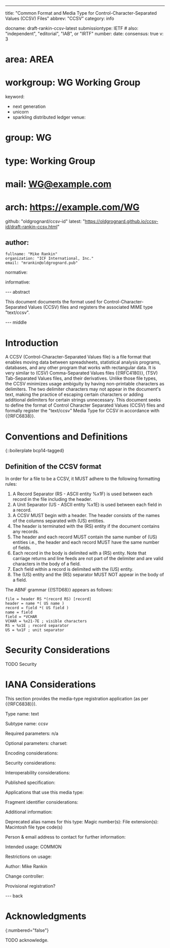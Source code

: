 ---
title: "Common Format and Media Type for Control-Character-Separated Values (CCSV) Files"
abbrev: "CCSV"
category: info

docname: draft-rankin-ccsv-latest
submissiontype: IETF  # also: "independent", "editorial", "IAB", or "IRTF"
number:
date:
consensus: true
v: 3
# area: AREA
# workgroup: WG Working Group
keyword:
 - next generation
 - unicorn
 - sparkling distributed ledger
venue:
#  group: WG
#  type: Working Group
#  mail: WG@example.com
#  arch: https://example.com/WG
  github: "oldgrognard/ccsv-id"
  latest: "https://oldgrognard.github.io/ccsv-id/draft-rankin-ccsv.html"

author:
 -
    fullname: "Mike Rankin"
    organization: "ICF International, Inc."
    email: "mrankin@oldgrognard.pub"

normative:

informative:


--- abstract

This document documents the format used for Control-Character-Separated Values (CCSV) files and registers the associated MIME type "text/ccsv".


--- middle

# Introduction

A CCSV (Control-Character-Separated Values file) is a file format that enables moving data between spreadsheets, statistical analysis programs, databases, and any other program that works with rectangular data. It is very similar to (CSV) Comma-Separated Values files {{!RFC4180}}, (TSV) Tab-Separated Values files, and their derivatives. Unlike those file types, the CCSV minimizes usage ambiguity by having non-printable characters as delimiters. The two delimiter characters may not appear in the document's text, making the practice of escaping certain characters or adding additional delimiters for certain strings unnecessary. This document seeks to define the format of Control Character Separated Values (CCSV) files and formally register the "text/ccsv" Media Type for CCSV in accordance with {{!RFC6838}}.

# Conventions and Definitions

{::boilerplate bcp14-tagged}

## Definition of the CCSV format

In order for a file to be a CCSV, it MUST adhere to the following formatting rules:

1. A Record Separator (RS - ASCII entity %x1F) is used between each record in the file including the header.
1. A Unit Separator (US - ASCII entity %x1E) is used between each field in a record.
1. A CCSV MUST begin with a header.  The header consists of the names of the columns separated with (US) entities.
1. The header is terminated with the (RS) entity if the document contains any records.
1. The header and each record MUST contain the same number of (US) entities i.e., the header and each record MUST have the same number of fields.
1. Each record in the body is delimited with a (RS) entity.  Note that carriage returns and line feeds are not part of the delimiter and are valid characters in the body of a field.
1. Each field within a record is delimited with the (US) entity.
1. The (US) entity and the (RS) separator MUST NOT appear in the body of a field.


The ABNF grammar {{!STD68}} appears as follows:

~~~
file = header RS *(record RS) [record]
header = name *( US name )
record = field *( US field )
name = field
field = *VCHAR
VCHAR = %x21-7E ; visible characters
RS = %x1E ; record separator
US = %x1F ; unit separator

~~~

# Security Considerations

TODO Security


# IANA Considerations

This section provides the media-type registration application (as per {{!RFC6838}}).

Type name: text

Subtype name: ccsv

Required parameters: n/a

Optional parameters: 
  charset: 

Encoding considerations:

Security considerations:

Interoperability considerations:

Published specification:

Applications that use this media type:

Fragment identifier considerations:

Additional information:

  Deprecated alias names for this type:
  Magic number(s):
  File extension(s):
  Macintosh file type code(s)

Person & email address to contact for further information:

Intended usage: COMMON

Restrictions on usage:

Author: Mike Rankin

Change controller:

Provisional registration?


--- back

# Acknowledgments
{:numbered="false"}

TODO acknowledge.

